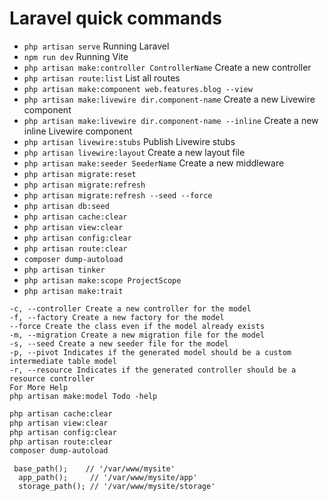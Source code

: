 # Laravel quick commands
- `php artisan serve` Running Laravel
- `npm run dev` Running Vite
- `php artisan make:controller ControllerName` Create a new controller
- `php artisan route:list` List all routes
- `php artisan make:component web.features.blog --view`
- `php artisan make:livewire dir.component-name` Create a new Livewire component
- `php artisan make:livewire dir.component-name --inline` Create a new inline Livewire component
- `php artisan livewire:stubs` Publish Livewire stubs
- `php artisan livewire:layout` Create a new layout file
- `php artisan make:seeder SeederName` Create a new middleware
- `php artisan migrate:reset`
- `php artisan migrate:refresh`
- `php artisan migrate:refresh --seed --force`
- `php artisan db:seed`
- `php artisan cache:clear`
- `php artisan view:clear`
- `php artisan config:clear`
- `php artisan route:clear`
- `composer dump-autoload`
- `php artisan tinker`
- `php artisan make:scope ProjectScope`
- `php artisan make:trait`

```
-c, --controller Create a new controller for the model
-f, --factory Create a new factory for the model
--force Create the class even if the model already exists
-m, --migration Create a new migration file for the model
-s, --seed Create a new seeder file for the model
-p, --pivot Indicates if the generated model should be a custom intermediate table model
-r, --resource Indicates if the generated controller should be a resource controller
For More Help
php artisan make:model Todo -help
```
 
```bash
php artisan cache:clear
php artisan view:clear
php artisan config:clear
php artisan route:clear
composer dump-autoload
```

```
 base_path();    // '/var/www/mysite'
  app_path();     // '/var/www/mysite/app'
  storage_path(); // '/var/www/mysite/storage'
```

